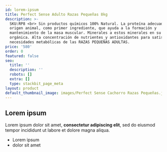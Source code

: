 ```yaml
---
id: lorem-ipsum
title: Perfect Sense Adulto Razas Pequeñas 8kg
description: >-
  SKU:RP8 <br> Sin productos químicos 100% Natural. La proteína adecuada de
  origen animal, como primer ingrediente, que ayuda a la formación y
  mantenimiento de la masa muscular. Minerales a estos minerales en su forma
  orgánica. Alta concentración de nutrientes y antioxidantes para satisfacer las
  necesidades metabólicas de las RAZAS PEQUEÑAS ADULTAS.
price: '580'
order: 0
featured: false
seo:
  title: ''
  description: ''
  robots: []
  extra: []
  type: stackbit_page_meta
layout: product
default_thumbnail_image: images/Perfect Sense Cachorro Razas Pequeñas.jpg
---
```

## Lorem ipsum

Lorem ipsum dolor sit amet, **consectetur adipiscing elit**, sed do eiusmod tempor incididunt ut labore et dolore magna aliqua.

- Lorem ipsum
- dolor sit amet